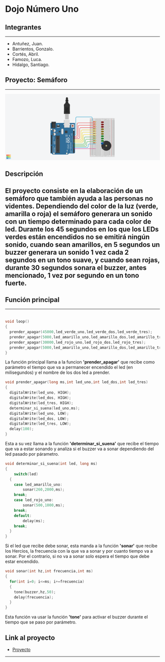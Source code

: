 # Dojo Número Uno
## Integrantes
---
* Antuñez, Juan.
* Barrientos, Gonzalo.
* Cortés, Abril.
* Famozo, Luca. 
* Hidalgo, Santiago.
## Proyecto: Semáforo
---
![(img-proyecto)](img/Dojo_numero_uno.png)
## Descripción
El proyecto consiste en la elaboración de un semáforo que también ayuda a las personas no videntes.
Dependiendo del color de la luz (verde, amarilla o roja) el semáforo generara un sonido con un tiempo determinado para cada color de led.
Durante los 45 segundos en los que los LEDs verdes están encendidos no se emitirá ningún sonido, cuando sean amarillos, en 5 segundos un buzzer generara un sonido 1 vez cada 2 segundos en un tono suave, y cuando sean rojas, durante 30 segundos sonara el buzzer, antes mencionado, 1 vez por segundo en un tono fuerte.
---

## Función principal
---
~~~c++

void loop()
{
  prender_apagar(45000,led_verde_uno,led_verde_dos,led_verde_tres);
  prender_apagar(5000,led_amarillo_uno,led_amarillo_dos,led_amarillo_tres);
  prender_apagar(30000,led_rojo_uno,led_rojo_dos,led_rojo_tres);
  prender_apagar(5000,led_amarillo_uno,led_amarillo_dos,led_amarillo_tres);
}
~~~
La función principal llama a la funcion **'prender_apagar'** que recibe como parámetro el tiempo que va a permanecer encendido el led (en milisegundos) y el nombre de los dos led a prender.
~~~c++
void prender_apagar(long ms,int led_uno,int led_dos,int led_tres)
{
  digitalWrite(led_uno, HIGH);
  digitalWrite(led_dos, HIGH);
  digitalWrite(led_tres, HIGH);
  determinar_si_suena(led_uno,ms);
  digitalWrite(led_uno, LOW);
  digitalWrite(led_dos, LOW);
  digitalWrite(led_tres, LOW);
  delay(100);
}
~~~
Esta a su vez llama a la función **'determinar_si_suena'** que recibe el tiempo que va a estar sonando y analiza si el buzzer va a sonar dependiendo del led pasado por párametro.
~~~c++
void determinar_si_suena(int led, long ms)
{
    switch(led)
  {
    case led_amarillo_uno:
    	sonar(260,2000,ms);
    break;
    case led_rojo_uno:
    	sonar(500,1000,ms);
    break;
    default:
    	delay(ms);
    break;
  }
}
~~~
Si el led que recibe debe sonar, esta manda a la función **'sonar'** que recibe los Hercios, la frecuencia con la que va a sonar y por cuanto tiempo va a sonar. Por el contrario, si no va a sonar solo espera el tiempo que debe estar encendido.
~~~c++
void sonar(int hz,int frecuencia,int ms)
{
  for(int i=0; i<=ms; i+=frecuencia)
  {
  	tone(buzzer,hz,50);
  	delay(frecuencia);
  }
}
~~~
Esta función va usar la función **'tone'** para activar el buzzer durante el tiempo que se paso por parámetro.
## Link al proyecto
* [Proyecto](https://www.tinkercad.com/things/dH1PiQ4Je0t-tp1/editel?sharecode=0cxTDm9FAhAheCiUiBmaWy3TxTJCfUFdySkuUyj5Yv4)
---
